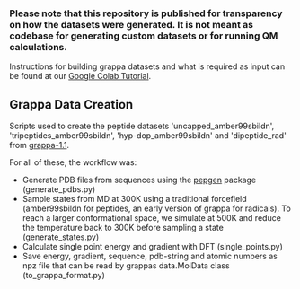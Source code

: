 
### Please note that this repository is published for transparency on how the datasets were generated. It is not meant as codebase for generating custom datasets or for running QM calculations.

Instructions for building grappa datasets and what is required as input can be found at our [Google Colab Tutorial](https://colab.research.google.com/drive/143Ycnof3-9TLO7P8CWLsH7K0TMHMfr6s?usp=sharing).

## Grappa Data Creation

Scripts used to create the peptide datasets 'uncapped_amber99sbildn', 'tripeptides_amber99sbildn', 'hyp-dop_amber99sbildn' and 'dipeptide_rad' from [grappa-1.1](https://github.com/hits-mbm-dev/grappa/releases/tag/v.1.1.0).

For all of these, the workflow was:
- Generate PDB files from sequences using the [pepgen](https://github.com/hits-mbm-dev/pepgen) package (generate_pdbs.py)
- Sample states from MD at 300K using a traditional forcefield (amber99sbildn for peptides, an early version of grappa for radicals). To reach a larger conformational space, we simulate at 500K and reduce the temperature back to 300K before sampling a state (generate_states.py)
- Calculate single point energy and gradient with DFT (single_points.py)
- Save energy, gradient, sequence, pdb-string and atomic numbers as npz file that can be read by grappas data.MolData class (to_grappa_format.py)
